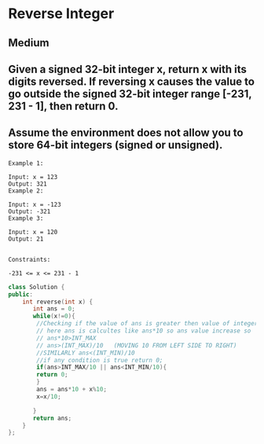 # Reverse Integer


## Medium

## Given a signed 32-bit integer x, return x with its digits reversed. If reversing x causes the value to go outside the signed 32-bit integer range [-231, 231 - 1], then return 0.

## Assume the environment does not allow you to store 64-bit integers (signed or unsigned).

 
```
Example 1:

Input: x = 123
Output: 321
Example 2:

Input: x = -123
Output: -321
Example 3:

Input: x = 120
Output: 21
 

Constraints:

-231 <= x <= 231 - 1
```

```cpp
class Solution {
public:
    int reverse(int x) {
       int ans = 0;
       while(x!=0){
        //Checking if the value of ans is greater then value of integer or lesser then integer value so
        // here ans is calcultes like ans*10 so ans value increase so
        // ans*10>INT_MAX 
        // ans>(INT_MAX)/10   (MOVING 10 FROM LEFT SIDE TO RIGHT)
        //SIMILARLY ans<(INT_MIN)/10
        //if any condition is true return 0;
        if(ans>INT_MAX/10 || ans<INT_MIN/10){
        return 0;
        }
        ans = ans*10 + x%10;
        x=x/10;

       }
       return ans;
    }
};

```
